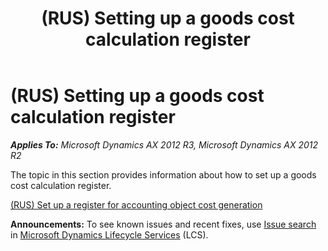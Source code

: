 ﻿---
title: (RUS) Setting up a goods cost calculation register
TOCTitle: (RUS) Setting up a goods cost calculation register
ms:assetid: d7b8726a-7769-4d62-a645-173e56f90c22
ms:mtpsurl: https://technet.microsoft.com/en-us/library/JJ923594(v=AX.60)
ms:contentKeyID: 53382723
ms.date: 04/18/2014
mtps_version: v=AX.60
---

# (RUS) Setting up a goods cost calculation register 


_**Applies To:** Microsoft Dynamics AX 2012 R3, Microsoft Dynamics AX 2012 R2_

The topic in this section provides information about how to set up a goods cost calculation register.

[(RUS) Set up a register for accounting object cost generation](rus-set-up-a-register-for-accounting-object-cost-generation.md)

  
**Announcements:** To see known issues and recent fixes, use [Issue search](http://go.microsoft.com/fwlink/?linkid=389258) in [Microsoft Dynamics Lifecycle Services](http://go.microsoft.com/fwlink/?linkid=306505) (LCS).

